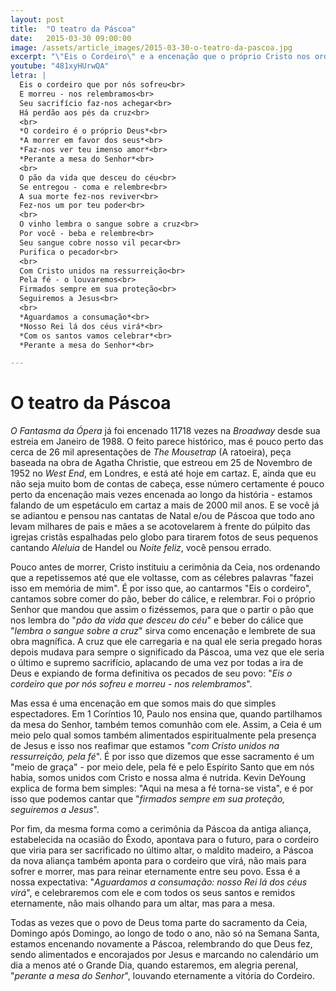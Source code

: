 ```yaml
---
layout: post
title:  "O teatro da Páscoa"
date:   2015-03-30 09:00:00
image: /assets/article_images/2015-03-30-o-teatro-da-pascoa.jpg
excerpt: "\"Eis o Cordeiro\" e a encenação que o próprio Cristo nos ordenou."
youtube: "481xyHUrwQA"
letra: |
  Eis o cordeiro que por nós sofreu<br>
  E morreu - nos relembramos<br>
  Seu sacrifício faz-nos achegar<br>
  Há perdão aos pés da cruz<br>
  <br>
  *O cordeiro é o próprio Deus*<br>
  *A morrer em favor dos seus*<br>
  *Faz-nos ver teu imenso amor*<br>
  *Perante a mesa do Senhor*<br>
  <br>
  O pão da vida que desceu do céu<br>
  Se entregou - coma e relembre<br>
  A sua morte fez-nos reviver<br>
  Fez-nos um por teu poder<br>
  <br>
  O vinho lembra o sangue sobre a cruz<br>
  Por você - beba e relembre<br>
  Seu sangue cobre nosso vil pecar<br>
  Purifica o pecador<br>
  <br>
  Com Cristo unidos na ressurreição<br>
  Pela fé - o louvaremos<br>
  Firmados sempre em sua proteção<br>
  Seguiremos a Jesus<br>
  <br>
  *Aguardamos a consumação*<br>
  *Nosso Rei lá dos céus virá*<br>
  *Com os santos vamos celebrar*<br>
  *Perante a mesa do Senhor*<br>

---
```


# O teatro da Páscoa

*O Fantasma da Ópera* já foi encenado 11718 vezes na *Broadway* desde sua estreia em Janeiro de 1988. O feito parece histórico, mas é pouco perto das cerca de 26 mil apresentações de *The Mousetrap* (A ratoeira), peça baseada na obra de Agatha Christie, que estreou em 25 de Novembro de 1952 no *West End*, em Londres, e está até hoje em cartaz. E, ainda que eu não seja muito bom de contas de cabeça, esse número certamente é pouco perto da encenação mais vezes encenada ao longo da história - estamos falando de um espetáculo em cartaz a mais de 2000 mil anos. E se você já se adiantou e pensou nas cantatas de Natal e/ou de Páscoa que todo ano levam milhares de pais e mães a se acotovelarem à frente do púlpito das igrejas cristãs espalhadas pelo globo para tirarem fotos de seus pequenos cantando *Aleluia* de Handel ou *Noite feliz*, você pensou errado.

Pouco antes de morrer, Cristo instituiu a cerimônia da Ceia, nos ordenando que a repetissemos até que ele voltasse, com as célebres palavras "fazei isso em memória de mim". É por isso que, ao cantarmos "Eis o cordeiro", cantamos sobre comer do pão, beber do cálice, e relembrar. Foi o próprio Senhor que mandou que assim o fizéssemos, para que o partir o pão que nos lembra do "*pão da vida que desceu do céu*" e beber do cálice que "*lembra o sangue sobre a cruz*" sirva como encenação e lembrete de sua obra magnífica. A cruz que ele carregaria e na qual ele seria pregado horas depois mudava para sempre o significado da Páscoa, uma vez que ele seria o último e supremo sacrifício, aplacando de uma vez por todas a ira de Deus e expiando de forma definitiva os pecados de seu povo: "*Eis o cordeiro que por nós sofreu e morreu - nos relembramos*".

Mas essa é uma encenação em que somos mais do que simples espectadores. Em 1 Coríntios 10, Paulo nos ensina que, quando partilhamos da mesa do Senhor, também temos comunhão com ele. Assim, a Ceia é um meio pelo qual somos também alimentados espiritualmente pela presença de Jesus e isso nos reafimar que estamos "*com Cristo unidos na ressurreição, pela fé*". É por isso que dizemos que esse sacramento é um "meio de graça" - por meio dele, pela fé e pelo Espírito Santo que em nós habia, somos unidos com Cristo e nossa alma é nutrida. Kevin DeYoung explica de forma bem simples: "Aqui na mesa a fé torna-se vista", e é por isso que podemos cantar que "*firmados sempre em sua proteção, seguiremos a Jesus*".

Por fim, da mesma forma como a cerimônia da Páscoa da antiga aliança, estabelecida na ocasião do Êxodo, apontava para o futuro, para o cordeiro que viria para ser sacrificado no último altar, o maldito madeiro, a Páscoa da nova aliança também aponta para o cordeiro que virá, não mais para sofrer e morrer, mas para reinar eternamente entre seu povo. Essa é a nossa expectativa: "*Aguardamos a consumação: nosso Rei lá dos céus virá*", e celebraremos com ele e com todos os seus santos e remidos eternamente, não mais olhando para um altar, mas para a mesa.

Todas as vezes que o povo de Deus toma parte do sacramento da Ceia, Domingo após Domingo, ao longo de todo o ano, não só na Semana Santa, estamos encenando novamente a Páscoa, relembrando do que Deus fez, sendo alimentados e encorajados por Jesus e marcando no calendário um dia a menos até o Grande Dia, quando estaremos, em alegria perenal, "*perante a mesa do Senhor*", louvando eternamente a vitória do Cordeiro.
